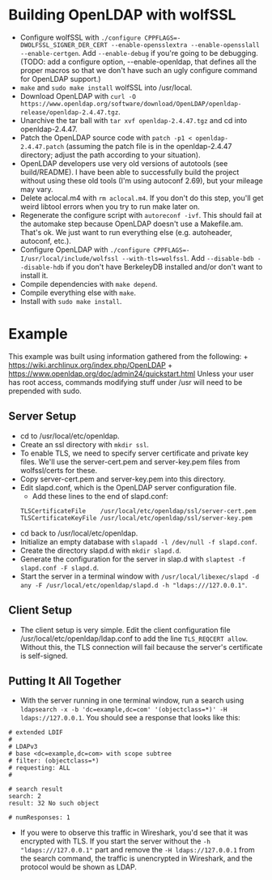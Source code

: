 # Building OpenLDAP with wolfSSL
+ Configure wolfSSL with `./configure CPPFLAGS=-DWOLFSSL_SIGNER_DER_CERT --enable-opensslextra --enable-opensslall --enable-certgen`. Add `--enable-debug` if you're going to be debugging. (TODO: add a configure option, --enable-openldap, that defines all the proper macros so that we don't have such an ugly configure command for OpenLDAP support.)
+ `make` and `sudo make install` wolfSSL into /usr/local.
+ Download OpenLDAP with `curl -O https://www.openldap.org/software/download/OpenLDAP/openldap-release/openldap-2.4.47.tgz`.
+ Unarchive the tar ball with `tar xvf openldap-2.4.47.tgz` and cd into openldap-2.4.47.
+ Patch the OpenLDAP source code with `patch -p1 < openldap-2.4.47.patch` (assuming the patch file is in the openldap-2.4.47 directory; adjust the path according to your situation).
+ OpenLDAP developers use very old versions of autotools (see build/README). I have been able to successfully build the project without using these old tools (I'm using autoconf 2.69), but your mileage may vary.
+ Delete aclocal.m4 with `rm aclocal.m4`. If you don't do this step, you'll get weird libtool errors when you try to run make later on.
+ Regenerate the configure script with `autoreconf -ivf`. This should fail at the automake step because OpenLDAP doesn't use a Makefile.am. That's ok. We just want to run everything else (e.g. autoheader, autoconf, etc.).
+ Configure OpenLDAP with `./configure CPPFLAGS=-I/usr/local/include/wolfssl --with-tls=wolfssl`. Add `--disable-bdb --disable-hdb` if you don't have BerkeleyDB installed and/or don't want to install it.
+ Compile dependencies with `make depend`.
+ Compile everything else with `make`.
+ Install with `sudo make install`.

# Example
This example was built using information gathered from the following:
    + https://wiki.archlinux.org/index.php/OpenLDAP
    + https://www.openldap.org/doc/admin24/quickstart.html
Unless your user has root access, commands modifying stuff under /usr will need to be prepended with sudo.

## Server Setup
+ cd to /usr/local/etc/openldap.
+ Create an ssl directory with `mkdir ssl`.
+ To enable TLS, we need to specify server certificate and private key files. We'll use the server-cert.pem and server-key.pem files from wolfssl/certs for these.
+ Copy server-cert.pem and server-key.pem into this directory.
+ Edit slapd.conf, which is the OpenLDAP server configuration file.
    + Add these lines to the end of slapd.conf:
    ```
    TLSCertificateFile    /usr/local/etc/openldap/ssl/server-cert.pem
    TLSCertificateKeyFile /usr/local/etc/openldap/ssl/server-key.pem
    ```
+ cd back to /usr/local/etc/openldap.
+ Initialize an empty database with `slapadd -l /dev/null -f slapd.conf`.
+ Create the directory slapd.d with `mkdir slapd.d`.
+ Generate the configuration for the server in slap.d with `slaptest -f slapd.conf -F slapd.d`.
+ Start the server in a terminal window with `/usr/local/libexec/slapd -d any -F /usr/local/etc/openldap/slapd.d -h "ldaps:///127.0.0.1"`.

## Client Setup
+ The client setup is very simple. Edit the client configuration file /usr/local/etc/openldap/ldap.conf to add the line `TLS_REQCERT allow`. Without this, the TLS connection will fail because the server's certificate is self-signed.

## Putting It All Together
+ With the server running in one terminal window, run a search using `ldapsearch -x -b 'dc=example,dc=com' '(objectclass=*)' -H ldaps://127.0.0.1`. You should see a response that looks like this:
```
# extended LDIF
#
# LDAPv3
# base <dc=example,dc=com> with scope subtree
# filter: (objectclass=*)
# requesting: ALL
#

# search result
search: 2
result: 32 No such object

# numResponses: 1
```
+ If you were to observe this traffic in Wireshark, you'd see that it was encrypted with TLS. If you start the server without the `-h "ldaps:///127.0.0.1"` part and remove the `-H ldaps://127.0.0.1` from the search command, the traffic is unencrypted in Wireshark, and the protocol would be shown as LDAP.
